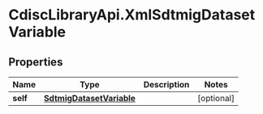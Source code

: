 # CdiscLibraryApi.XmlSdtmigDatasetVariable

## Properties

Name | Type | Description | Notes
------------ | ------------- | ------------- | -------------
**self** | [**SdtmigDatasetVariable**](SdtmigDatasetVariable.md) |  | [optional] 


